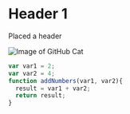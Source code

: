 # Header 1
Placed a header

![Image of GitHub Cat](https://qph.cf2.quoracdn.net/main-qimg-729a22aba98d1235fdce4883accaf81e)

``` javascript
var var1 = 2;
var var2 = 4;
function addNumbers(var1, var2){
  result = var1 + var2;
  return result;
}
```
